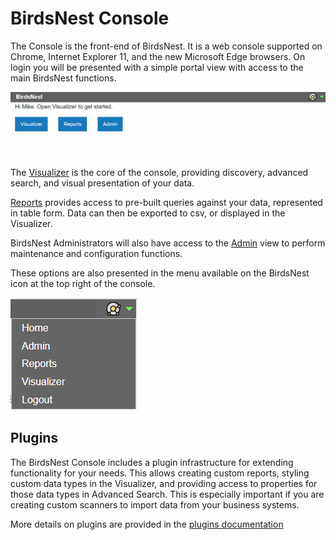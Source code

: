 # BirdsNest Console

The Console is the front-end of BirdsNest. It is a web console supported on Chrome, Internet Explorer 11, and the new Microsoft Edge browsers. On login you will be presented with a simple portal view  with access to the main BirdsNest functions. 

![Nodes](/documentation/image/console/portal.png)

The [Visualizer](/documentation/console/visualizer/README.md) is the core of the console, providing discovery, advanced search, and visual presentation of your data. 

[Reports](/documentation/console/reports/README.md) provides access to pre-built queries against your data, represented in table form. Data can then be exported to csv, or displayed in the Visualizer. 

BirdsNest Administrators will also have access to the [Admin](/documentation/console/admin/README.md) view to perform maintenance and configuration functions. 

These options are also presented in the menu available on the BirdsNest icon at the top right of the console. 

![Menu](/documentation/image/console/menu.png)

## Plugins
The BirdsNest Console includes a plugin infrastructure for extending functionality for your needs. This allows creating custom reports, styling custom data types in the Visualizer, and providing access to properties for those data types in Advanced Search. This is especially important if you are creating custom scanners to import data from your business systems. 

More details on plugins are provided in the [plugins documentation](/documentation/console/plugins/README.md)